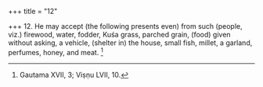 +++
title = "12"

+++
12. He may accept (the following presents even) from such (people, viz.) firewood, water, fodder, Kuśa grass, parched grain, (food) given without asking, a vehicle, (shelter in) the house, small fish, millet, a garland, perfumes, honey, and meat. [^9] 


[^9]:  Gautama XVII, 3; Viṣṇu LVII, 10.
